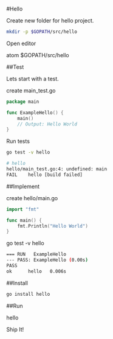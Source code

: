 #Hello

Create new folder for hello project.

```bash
mkdir -p $GOPATH/src/hello
```
Open editor

atom $GOPATH/src/hello

##Test

Lets start with a test.

create main_test.go

```go
package main

func ExampleHello() {
	main()
	// Output: Hello World
}
```

Run tests

```bash
go test -v hello
```

```bash
# hello
hello/main_test.go:4: undefined: main
FAIL	hello [build failed]
```

##Implement

create hello/main.go

```go
import "fmt"

func main() {
	fmt.Println("Hello World")
}
```

go test -v hello

```bash
=== RUN   ExampleHello
--- PASS: ExampleHello (0.00s)
PASS
ok  	hello	0.006s
```

##Install

```bash
go install hello
```

##Run

hello


Ship It!
